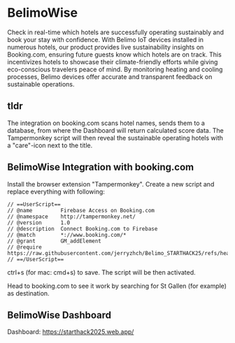 # BelimoWise

Check in real-time which hotels are successfully operating sustainably and book your stay with confidence. With Belimo IoT devices installed in numerous hotels, our product provides live sustainability insights on Booking.com, ensuring future guests know which hotels are on track. This incentivizes hotels to showcase their climate-friendly efforts while giving eco-conscious travelers peace of mind. By monitoring heating and cooling processes, Belimo devices offer accurate and transparent feedback on sustainable operations.

## tldr

The integration on booking.com scans hotel names, sends them to a database, from where the Dashboard will return calculated score data. The Tampermonkey script will then reveal the sustainable operating hotels with a "care"-icon next to the title.

## BelimoWise Integration with booking.com

Install the browser extension "Tampermonkey". Create a new script and replace everything with following:
```
// ==UserScript==
// @name         Firebase Access on Booking.com
// @namespace    http://tampermonkey.net/
// @version      1.0
// @description  Connect Booking.com to Firebase
// @match        *://www.booking.com/*
// @grant        GM_addElement
// @require      https://raw.githubusercontent.com/jerryzhch/Belimo_STARTHACK25/refs/heads/main/src/tamper.js
// ==/UserScript==
```
ctrl+s (for mac: cmd+s) to save. The script will be then activated. 

Head to booking.com to see it work by searching for St Gallen (for example) as destination.


## BelimoWise Dashboard
Dashboard: https://starthack2025.web.app/


